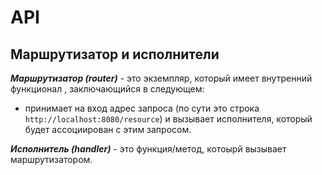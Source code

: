 # API

## Маршрутизатор и исполнители
***Маршрутизатор (router)*** - это экземпляр, который имеет внутренний функционал , заключающийся в следующем:
* принимает на вход адрес запроса (по сути это строка ```http://localhost:8080/resource```) и вызывает исполнителя, который будет ассоциирован с этим запросом.  

***Исполнитель (handler)*** - это функция/метод, котоырй вызывает маршрутизатором.
